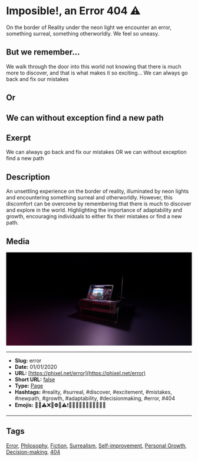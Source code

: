 # Imposible!, an Error 404 ⚠️
On the border of Reality under the neon light we encounter an error, something surreal, something otherworldly. We feel so uneasy.

## But we remember...

We walk through the door into this world not knowing that there is much more to discover, and that is what makes it so exciting…
We can always go back and fix our mistakes

## Or

We can without exception find a new path
------------
## Exerpt
We can always go back and fix our mistakes OR we can without exception find a new path
## Description
An unsettling experience on the border of reality, illuminated by neon lights and encountering something surreal and otherworldly. However, this discomfort can be overcome by remembering that there is much to discover and explore in the world.
Highlighting the importance of adaptability and growth, encouraging individuals to either fix their mistakes or find a new path.
## Media
<img src="media/eb527dc5/404.jpg" loading="lazy"><br>

------------
- **Slug:** error
- **Date:** 01/01/2020
- **URL:** [https://phixel.net/error](https://phixel.net/error)
- **Short URL:** [false](false)
- **Type:** [Page](#page)
- **Hashtags:** #reality, #surreal, #discover, #excitement, #mistakes, #newpath, #growth, #adaptability, #decisionmaking, #error, #404
- **Emojis:** 🤷🏾⚠️❌🚨⛔📢⚠❗🛑😖🆘🤕💔🥹📛😕🚧🤷🏾

------------
## Tags
[Error](#error), [Philosophy](#philosophy), [Fiction](#fiction), [Surrealism](#surrealism), [Self-improvement](#self-improvement), [Personal Growth](#personal-growth), [Decision-making](#decision-making), [404](#404)
